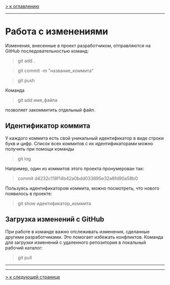 [> к оглавлению](/readme.md)

___

# Работа с изменениями

Изменения, внесенные в проект разработчиком, отправляются на GitHub последовательностью команд:

> git add .

> git commit -m "название_коммита"

> git push

Команда 

> git add имя_файла

позволяет закоммитить отдельный файл.

## Идентификатор коммита

У каждого коммита есть свой уникальный идентификатор в виде строки букв и цифр. Список всех коммитов с их идентификаторами можно получить при помощи команды

> git log

Например, один из коммитов этого проекта пронумерован так:

> commit d4232c118f14b42a0bdd033895e32a8fd90a58b0

Пользуясь идентификатором коммита, можно посмотреть, что нового появилось в проекте:

> git show идентификатор_коммита

## Загрузка изменений с GitHub

При работе в команде важно отслеживать изменения, сделанные другими разработчиками. Это помогает избежать конфликтов. Команда для загрузки изменений с удаленного репозитория в локальный рабочий каталог:

> git pull
___
___

[> к следующей странице](/branch.md)